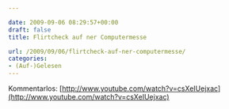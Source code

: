 ```yaml
---

date: 2009-09-06 08:29:57+00:00
draft: false
title: Flirtcheck auf ner Computermesse

url: /2009/09/06/flirtcheck-auf-ner-computermesse/
categories:
- (Auf-)Gelesen
---
```


Kommentarlos: [http://www.youtube.com/watch?v=csXeIUejxac](http://www.youtube.com/watch?v=csXeIUejxac)
